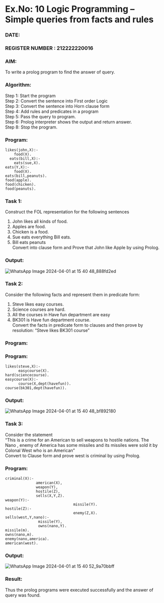 # Ex.No: 10  Logic Programming –  Simple queries from facts and rules
### DATE:                                                                       
### REGISTER NUMBER : 212222220016
### AIM: 
To write a prolog program to find the answer of query. 
###  Algorithm:
 Step 1: Start the program <br> 
 Step 2: Convert the sentence into First order Logic  <br> 
 Step 3:  Convert the sentence into Horn clause form  <br> 
 Step 4: Add rules and predicates in a program   <br> 
 Step 5:  Pass the query to program. <br> 
 Step 6: Prolog interpreter shows the output and return answer. <br> 
 Step 8:  Stop the program.
### Program:
```
likes(john,X):-
    food(X).
  eats(bill,X):-
    eats(sue,X).
eats(Y,X):-
    food(X).
eats(bill,peanuts).
food(apple).
food(chicken).
food(peanuts).
```
### Task 1:
Construct the FOL representation for the following sentences <br> 
1.	John likes all kinds of food.  <br> 
2.	Apples are food.  <br> 
3.	Chicken is a food.  <br> 
4.	Sue eats everything Bill eats. <br> 
5.	 Bill eats peanuts  <br> 
   Convert into clause form and Prove that John like Apple by using Prolog. <br> 

### Output:
![WhatsApp Image 2024-04-01 at 15 40 48_888fd2ed](https://github.com/Poojariyaa/AI_Lab_2023-24/assets/127511817/99a4ae44-ea7a-4734-802d-4d8a6a2f68dc)

### Task 2:
Consider the following facts and represent them in predicate form: <br>              
1.	Steve likes easy courses. <br> 
2.	Science courses are hard. <br> 
3. All the courses in Have fun department are easy <br> 
4. BK301 is Have fun department course.<br> 
Convert the facts in predicate form to clauses and then prove by resolution: “Steve likes BK301 course”<br> 

### Program:
### Program:
```
likes(steve,X):-
      easycourse(X).
hard(sciencecourse).
easycourse(X):-
      course(X,dept(havefun)).
course(bk301,dept(havefun)).
```
### Output:
![WhatsApp Image 2024-04-01 at 15 40 48_bf892180](https://github.com/Poojariyaa/AI_Lab_2023-24/assets/127511817/e8afcd96-d6cf-44c5-8197-3c971d045459)

### Task 3:
Consider the statement <br> 
“This is a crime for an American to sell weapons to hostile nations. The Nano , enemy of America has some missiles and its missiles were sold it by Colonal West who is an American” <br> 
Convert to Clause form and prove west is criminal by using Prolog.<br> 
### Program:
```
criminal(X):-
              american(X),
              weapon(Y),
              hostile(Z),
              sells(X,Y,Z).
weapon(Y):-
                               missile(Y).
hostile(Z):-
                               enemy(Z,X).
sells(west,Y,nano):-
               missile(Y),
               owns(nano,Y).
missile(m).
owns(nano,m).
enemy(nano,america).
american(west).
```
### Output:
![WhatsApp Image 2024-04-01 at 15 40 52_9a70bbff](https://github.com/Poojariyaa/AI_Lab_2023-24/assets/127511817/0a986e54-ced2-4aaa-bc17-b3edca74adeb)

### Result:
Thus the prolog programs were executed successfully and the answer of query was found.
